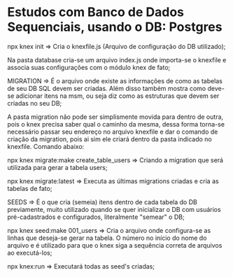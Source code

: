 # Estudos com Banco de Dados Sequenciais, usando o DB: Postgres

npx knex init => Cria o knexfile.js (Arquivo de configuração do DB utilizado);

Na pasta database cria-se um arquivo index.js onde importa-se o knexfile e associa suas configurações com o módulo knex de fato;

MIGRATION => É o arquivo onde existe as informações de como as tabelas de seu DB SQL devem ser criadas. Além disso também mostra como deve-se adicionar itens na msm, ou seja diz como as estruturas que devem ser criadas no seu DB;

A pasta migration não pode ser simplismente movida para dentro de outra, pois o knex precisa saber qual o caminho da mesma, dessa forma torna-se necessário passar seu endereço no arquivo knexfile e dar o comando de criação da migration, pois ai sim ele criará dentro da pasta indicado no knexfile. Comando abaixo:

npx knex migrate:make create_table_users => Criando a migration que será utilizada para gerar a tabela users;

npx knex migrate:latest => Executa as últimas migrations criadas e cria as tabelas de fato;

SEEDS => É o que cria (semeia) itens dentro de cada tabela do DB previamente, muito utilizado quando se quer inicializar o DB com usuários pré-cadastrados e configurados, literalmente "semear" o DB;

npx knex seed:make 001_users => Cria o arquivo onde configura-se as linhas que deseja-se gerar na tabela. O número no início do nome do arquivo e é utilizado para que o knex siga a sequência correta de arquivos ao executá-los;

npx knex:run => Executará todas as seed's criadas;